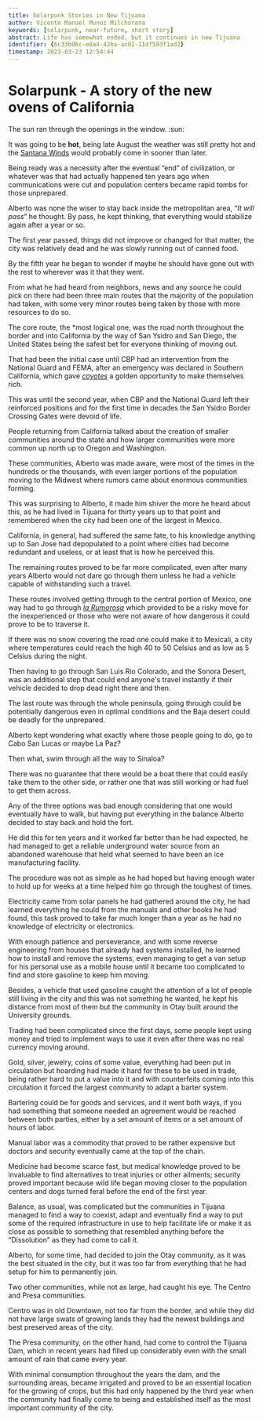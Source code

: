 ```yaml
---
title: Solarpunk Stories in New Tijuana
author: Vicente Manuel Munoz Milchorena
keywords: [solarpunk, near-future, short story]
abstract: Life has somewhat ended, but it continues in new Tijuana
identifier: {6c33b06c-e8a4-42ba-ac02-11df593f1ad2}
timestamp: 2023-03-23 12:54:44
---
```


# Solarpunk - A story of the new ovens of California

The sun ran through the openings in the window. :sun:

It was going to be **hot**, being late August the weather was still pretty 
hot and the [Santana Winds](https://en.wikipedia.org/wiki/Santa_Ana_winds) 
would probably come in sooner than later.

Being ready was a necessity after the eventual “end” of civilization, or 
whatever was that had actually happened ten years ago when communications 
were cut and population centers became rapid tombs for those unprepared.

Alberto was none the wiser to stay back inside the metropolitan area, 
“*It will pass*” he thought. By pass, he kept thinking, that everything 
would stabilize again after a year or so.

The first year passed, things did not improve or changed for that matter, 
the city was relatively dead and he was slowly running out of canned food.

By the fifth year he began to wonder if maybe he should have gone out with 
the rest to wherever was it that they went.

From what he had heard from neighbors, news and any source he could pick on 
there had been three main routes that the majority of the population had 
taken, with some very minor routes being taken by those with more resources 
to do so.

The core route, the *most logical one, was the road north throughout the 
border and into California by the way of San Ysidro and San Diego, the 
United States being the safest bet for everyone thinking of moving out.

That had been the initial case until CBP had an intervention from the 
National Guard and FEMA, after an emergency was declared in Southern 
California, which gave *[coyotes](https://en.wikipedia.org/wiki/Coyote_(person))* 
a golden opportunity to make themselves rich.

This was until the second year, when CBP and the National Guard left their 
reinforced positions and for the first time in decades the San Ysidro Border 
Crossing Gates were devoid of life.

People returning from California talked about the creation of smaller 
communities around the state and how larger communities were more common up 
north up to Oregon and Washington.

These communities, Alberto was made aware, were most of the times in the 
hundreds or the thousands, with even larger portions of the population moving 
to the Midwest where rumors came about enormous communities forming.

This was surprising to Alberto, it made him shiver the more he heard about 
this, as he had lived in Tijuana for thirty years up to that point and 
remembered when the city had been one of the largest in Mexico.

California, in general, had suffered the same fate, to his knowledge anything 
up to San Jose had depopulated to a point where cities had become redundant 
and useless, or at least that is how he perceived this.

The remaining routes proved to be far more complicated, even after many years 
Alberto would not dare go through them unless he had a vehicle capable of 
withstanding such a travel.

These routes involved getting through to the central portion of Mexico, one 
way had to go through *[la Rumorosa](https://en.wikipedia.org/wiki/La_Rumorosa)* 
which provided to be a risky move for the inexperienced or those who were not 
aware of how dangerous it could prove to be to traverse it.

If there was no snow covering the road one could make it to Mexicali, a city 
where temperatures could reach the high 40 to 50 Celsius and as low as 5 
Celsius during the night.

Then having to go through San Luis Rio Colorado, and the Sonora Desert, was an 
additional step that could end anyone's travel instantly if their vehicle 
decided to drop dead right there and then.

The last route was through the whole peninsula, going through could be 
potentially dangerous even in optimal conditions and the Baja desert could be 
deadly for the unprepared.

Alberto kept wondering what exactly where those people going to do, go to 
Cabo San Lucas or maybe La Paz?

Then what, swim through all the way to Sinaloa?

There was no guarantee that there would be a boat there that could easily take 
them to the other side, or rather one that was still working or had fuel to 
get them across.

Any of the three options was bad enough considering that one would eventually 
have to walk, but having put everything in the balance Alberto decided to stay 
back and hold the fort.

He did this for ten years and it worked far better than he had expected, he 
had managed to get a reliable underground water source from an abandoned 
warehouse that held what seemed to have been an ice manufacturing facility.

The procedure was not as simple as he had hoped but having enough water to 
hold up for weeks at a time helped him go through the toughest of times.

Electricity came from solar panels he had gathered around the city, he had 
learned everything he could from the manuals and other books he had found, 
this task proved to take far much longer than a year as he had no knowledge 
of electricity or electronics.

With enough patience and perseverance, and with some reverse engineering from 
houses that already had systems installed, he learned how to install and remove 
the systems, even managing to get a van setup for his personal use as a mobile 
house until it became too complicated to find and store gasoline to keep him 
moving.

Besides, a vehicle that used gasoline caught the attention of a lot of people 
still living in the city and this was not something he wanted, he kept his 
distance from most of them but the community in Otay built around the 
University grounds.

Trading had been complicated since the first days, some people kept using money 
and tried to implement ways to use it even after there was no real currency 
moving around.

Gold, silver, jewelry, coins of some value, everything had been put in 
circulation but hoarding had made it hard for these to be used in trade, 
being rather hard to put a value into it and with counterfeits coming into 
this circulation it forced the largest community to adapt a barter system.

Bartering could be for goods and services, and it went both ways, if you had 
something that someone needed an agreement would be reached between both 
parties, either by a set amount of items or a set amount of hours of labor.

Manual labor was a commodity that proved to be rather expensive but doctors 
and security eventually came at the top of the chain.

Medicine had become scarce fast, but medical knowledge proved to be invaluable 
to find alternatives to treat injuries or other ailments; security proved 
important because wild life began moving closer to the population centers and 
dogs turned feral before the end of the first year.

Balance, as usual, was complicated but the communities in Tijuana managed to 
find a way to coexist, adapt and eventually find a way to put some of the 
required infrastructure in use to help facilitate life or make it as close 
as possible to something that resembled anything before the “Dissolution” as 
they had come to call it.

Alberto, for some time, had decided to join the Otay community, as it was the 
best situated in the city, but it was too far from everything that he had 
setup for him to permanently join.

Two other communities, while not as large, had caught his eye. The Centro and 
Presa communities.

Centro was in old Downtown, not too far from the border, and while they did 
not have large swats of growing lands they had the newest buildings and best 
preserved areas of the city.

The Presa community, on the other hand, had come to control the Tijuana Dam, 
which in recent years had filled up considerably even with the small amount 
of rain that came every year.

With minimal consumption throughout the years the dam, and the surrounding 
areas, became irrigated and proved to be an essential location for the growing 
of crops, but this had only happened by the third year when the community 
had finally come to being and established itself as the most important 
community of the city.